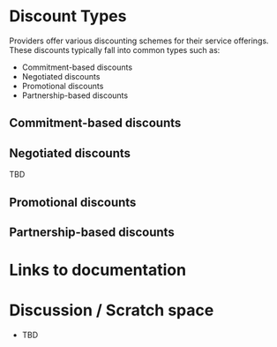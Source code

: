 # Discount Types

Providers offer various discounting schemes for their service offerings. These discounts typically fall into common types such as:

* Commitment-based discounts
* Negotiated discounts
* Promotional discounts
* Partnership-based discounts

## Commitment-based discounts

## Negotiated discounts

TBD

## Promotional discounts

## Partnership-based discounts


# Links to documentation

# Discussion / Scratch space

* TBD
